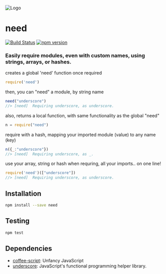 ![Logo](http://www.corpuscoli.com/wp-content/uploads/2015/04/logo-need-design-news-corpuscoli-montalti.png)

<!--@h1([pkg.name])-->
# need
<!--/@-->
<!--@shields.flatSquare('travis','npm')-->
[![Build Status](https://img.shields.io/travis/mralexgray/need/master.svg?style=flat-square)](https://travis-ci.org/mralexgray/need) [![npm version](https://img.shields.io/npm/v/need.svg?style=flat-square)](https://www.npmjs.com/package/need)
<!--/@-->

<!--@h3([pkg.description])-->
### Easily require modules, even with custom names, using strings, arrays, or hashes.
<!--/@-->

<!--@example('./example.js')-->
creates a global 'need' function once required

```js
require('need')
```

then, you can "need" a module, by string name

```js
need("underscore")
//> [need]	Requiring underscore, as underscore.
```

also, returns a local function, with same functionality as the global "need"

```js
n = require("need")
```

require with a hash, mapping your imported module (value) to any name (key)

```js
n({_:"underscore"})
//> [need]	Requiring underscore, as _.
```

use your array, string or hash when requring, all your imports.. on one line!

```js
require('need')(["underscore"])
//> [need]	Requiring underscore, as underscore.
```
<!--/@-->

<!--@installation()-->
## Installation

```sh
npm install --save need
```
<!--/@-->

## Testing

```sh
npm test
```
<!--@dependencies()-->
## <a name="dependencies">Dependencies</a>

- [coffee-script](https://github.com/jashkenas/coffeescript): Unfancy JavaScript
- [underscore](https://github.com/jashkenas/underscore): JavaScript's functional programming helper library.

<!--/@-->
